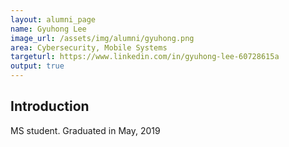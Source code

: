 ```yaml
---
layout: alumni_page
name: Gyuhong Lee
image_url: /assets/img/alumni/gyuhong.png
area: Cybersecurity, Mobile Systems
targeturl: https://www.linkedin.com/in/gyuhong-lee-60728615a
output: true
---
```


## Introduction

MS student. Graduated in May, 2019

